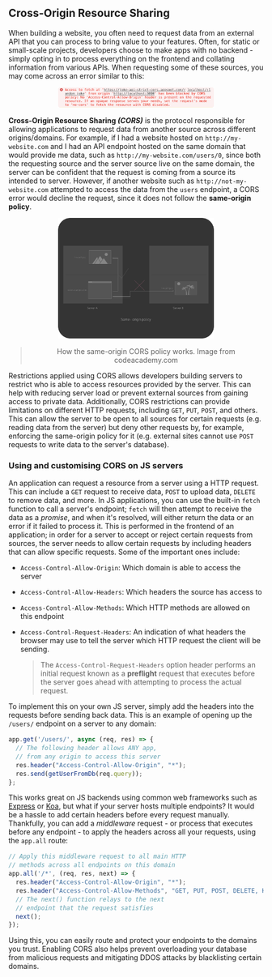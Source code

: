 ## Cross-Origin Resource Sharing

When building a website, you often need to request data from an external API that you can process to bring value to your features. Often, for static or small-scale projects, developers choose to make apps with no backend - simply opting in to process everything on the frontend and collating information from various APIs. When requesting some of these sources, you may come across an error similar to this: 

<p align="center"><img src="https://raw.githubusercontent.com/atude/portfolio-blog/master/_assets/5_cors_error.png" alt="cors-error" style="zoom:30%; max-width: 100%;" /></p>

**Cross-Origin Resource Sharing *(CORS)*** is the protocol responsible for allowing applications to request data from another source across different origins/domains. For example, if I had a website hosted on `http://my-website.com` and I had an API endpoint hosted on the same domain that would provide me data, such as `http://my-website.com/users/0`, since both the requesting source and the server source live on the same domain, the server can be confident that the request is coming from a source its intended to server. However, if another website such as `http://not-my-website.com` attempted to access the data from the `users` endpoint, a CORS error would decline the request, since it does not follow the **same-origin policy**.

<p align="center"><img src="https://raw.githubusercontent.com/atude/portfolio-blog/master/_assets/5_cors_client_server.png" alt="cors-client-server-interaction" style="zoom:30%; max-width: 100%;" /></p>

> <p align="center">How the same-origin CORS policy works. Image from codeacademy.com</p>

Restrictions applied using CORS allows developers building servers to restrict who is able to access resources provided by the server. This can help with reducing server load or prevent external sources from gaining access to private data. Additionally, CORS restrictions can provide limitations on different HTTP requests, including `GET`, `PUT`, `POST`, and others. This can allow the server to be open to all sources for certain requests (e.g. reading data from the server) but deny other requests by, for example, enforcing the same-origin policy for it (e.g. external sites cannot use `POST` requests to write data to the server's database). 

### Using  and customising CORS on JS servers

An application can request a resource from a server using a HTTP request. This can include a `GET` request to receive data, `POST` to upload data, `DELETE` to remove data, and more. In JS applications, you can use the built-in `fetch` function to call a server's endpoint; `fetch` will then attempt to receive the data as a *promise*, and when it's resolved, will either return the data or an error if it failed to process it. This is performed in the frontend of an application; in order for a server to accept or reject certain requests from sources, the server needs to allow certain requests by including headers that can allow specific requests. Some of the important ones include:

- `Access-Control-Allow-Origin`: Which domain is able to access the server

- `Access-Control-Allow-Headers`: Which headers the source has access to

- `Access-Control-Allow-Methods`: Which HTTP methods are allowed on this endpoint

- `Access-Control-Request-Headers`: An indication of what headers the browser may use to tell the server which HTTP request the client will be sending. 

  > The `Access-Control-Request-Headers` option header performs an initial request known as a **preflight** request that executes before the server goes ahead with attempting to process the actual request.

To implement this on your own JS server, simply add the headers into the requests before sending back data. This is an example of opening up the `/users/` endpoint on a server to any domain:

```javascript
app.get('/users/', async (req, res) => {
  // The following header allows ANY app,   
  // from any origin to access this server
  res.header("Access-Control-Allow-Origin", "*");
  res.send(getUserFromDb(req.query));
};
```

This works great on JS backends using common web frameworks such as [Express](https://expressjs.com/) or [Koa](https://koajs.com/), but what if your server hosts multiple endpoints? It would be a hassle to add certain headers before every request manually.  Thankfully, you can add a *middleware* request - or process that executes before any endpoint - to apply the headers across all your requests, using the `app.all` route:

```javascript
// Apply this middleware request to all main HTTP  
// methods across all endpoints on this domain
app.all('/*', (req, res, next) => {
  res.header("Access-Control-Allow-Origin", "*");
  res.header("Access-Control-Allow-Methods", "GET, PUT, POST, DELETE, HEAD");
  // The next() function relays to the next 
  // endpoint that the request satisfies
  next();
});

```

Using this, you can easily route and protect your endpoints to the domains you trust. Enabling CORS also helps prevent overloading your database from malicious requests and mitigating DDOS attacks by blacklisting certain domains.

